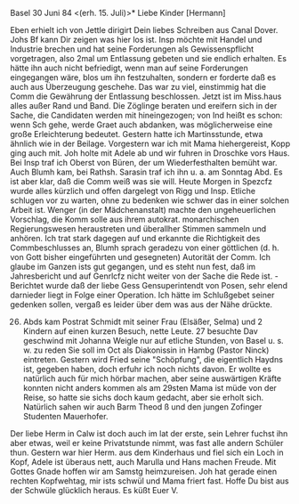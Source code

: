  Basel 30 Juni 84
 <(erh. 15. Juli)>*
Liebe Kinder [Hermann]

Eben erhielt ich von Jettle dirigirt Dein liebes Schreiben aus Canal Dover. Johs Bf kann Dir zeigen was hier los ist. Insp möchte mit Handel und Industrie brechen und hat seine Forderungen als Gewissenspflicht vorgetragen, also 2mal um Entlassung gebeten und sie endlich erhalten. Es hätte ihn auch nicht befriedigt, wenn man auf seine Forderungen eingegangen wäre, blos um ihn festzuhalten, sondern er forderte daß es auch aus Überzeugung geschehe. Das war zu viel, einstimmig hat die Comm die Gewährung der Entlassung beschlossen. Jetzt ist im Miss.haus alles außer Rand und Band. Die Zöglinge beraten und ereifern sich in der Sache, die Candidaten werden mit hineingezogen; von Ind heißt es schon: wenn Sch gehe, werde Graet auch abdanken, was möglicherweise eine große Erleichterung bedeutet. Gestern hatte ich Martinsstunde, etwa ähnlich wie in der Beilage. Vorgestern war ich mit Mama hiehergereist, Kopp ging auch mit. Joh holte mit Adele ab und wir fuhren in Droschke vors Haus. Bei Insp traf ich Oberst von Büren, der um Wiederfesthalten bemüht war. Auch Blumh kam, bei Rathsh. Sarasin traf ich ihn u. a. am Sonntag Abd. Es ist aber klar, daß die Comm weiß was sie will. Heute Morgen in Spezcfz wurde alles kürzlich und offen dargelegt von Rigg und Insp. Etliche schlugen vor zu warten, ohne zu bedenken wie schwer das in einer solchen Arbeit ist. Wenger (in der Mädchenanstalt) machte den ungeheuerlichen Vorschlag, die Komm solle aus ihrem autokrat. monarchischen Regierungswesen heraustreten und überallher Stimmen sammeln und anhören. Ich trat stark dagegen auf und erkannte die Richtigkeit des Commbeschlusses an, Blumh sprach geradezu von einer göttlichen (d. h. von Gott bisher eingeführten und gesegneten) Autorität der Comm. Ich glaube im Ganzen ists gut gegangen, und es steht nun fest, daß im Jahresbericht und auf Genrlcfz nicht weiter von der Sache die Rede ist. - Berichtet wurde daß der liebe Gess Gensuperintendt von Posen, sehr elend darnieder liegt in Folge einer Operation. Ich hätte im Schlußgebet seiner gedenken sollen, vergaß es leider über dem was aus der Nähe drückte.

26. Abds kam Postrat Schmidt mit seiner Frau (Elsäßer, Selma) und 2 Kindern auf einen kurzen Besuch, nette Leute. 27 besuchte Dav geschwind mit Johanna Weigle nur auf etliche Stunden, von Basel u. s. w. zu reden Sie soll im Oct als Diakonissin in Hambg (Pastor Ninck) eintreten. Gestern wird Fried seine "Schöpfung", die eigentlich Haydns ist, gegeben haben, doch erfuhr ich noch nichts davon. Er wollte es natürlich auch für mich hörbar machen, aber seine auswärtigen Kräfte konnten nicht anders kommen als am 29sten 
Mama ist müde von der Reise, so hatte sie sichs doch kaum gedacht, aber sie erholt sich. Natürlich sahen wir auch Barm Theod ß und den jungen Zofinger Studenten Mauerhofer.

Der liebe Herm in Calw ist doch auch im lat der erste, sein Lehrer fuchst ihn aber etwas, weil er keine Privatstunde nimmt, was fast alle andern Schüler thun. Gestern war hier Herm. aus dem Kinderhaus und fiel sich ein Loch in Kopf, Adele ist überaus nett, auch Marulla und Hans machen Freude. Mit Gottes Gnade hoffen wir am Samstg heimzureisen. Joh hat gerade einen rechten Kopfwehtag, mir ists schwül und Mama friert fast. Hoffe Du bist aus der Schwüle glücklich heraus. Es küßt
 Euer V.
